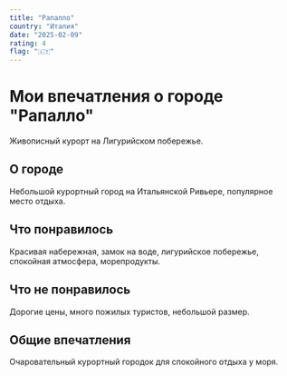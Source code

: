 ```yaml
---
title: "Рапалло"
country: "Италия"
date: "2025-02-09"
rating: 4
flag: "🇮🇹"
---
```


# Мои впечатления о городе "Рапалло"

Живописный курорт на Лигурийском побережье.

## О городе

Небольшой курортный город на Итальянской Ривьере, популярное место отдыха.

## Что понравилось

Красивая набережная, замок на воде, лигурийское побережье, спокойная атмосфера, морепродукты.

## Что не понравилось

Дорогие цены, много пожилых туристов, небольшой размер.

## Общие впечатления

Очаровательный курортный городок для спокойного отдыха у моря.
